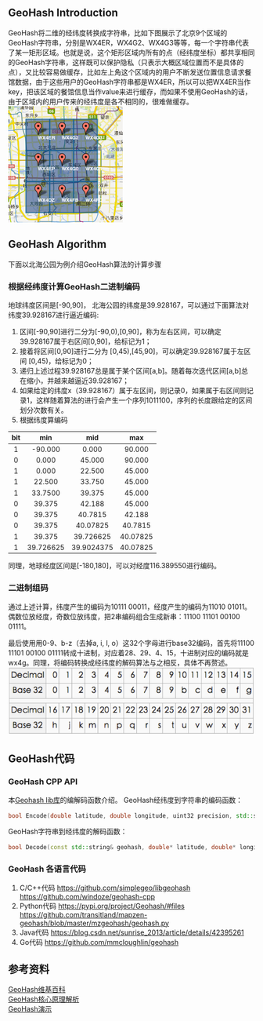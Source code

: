 ## GeoHash Introduction
GeoHash将二维的经纬度转换成字符串，比如下图展示了北京9个区域的GeoHash字符串，分别是WX4ER，WX4G2、WX4G3等等，每一个字符串代表了某一矩形区域。也就是说，这个矩形区域内所有的点（经纬度坐标）都共享相同的GeoHash字符串，这样既可以保护隐私（只表示大概区域位置而不是具体的点），又比较容易做缓存，比如左上角这个区域内的用户不断发送位置信息请求餐馆数据，由于这些用户的GeoHash字符串都是WX4ER，所以可以把WX4ER当作key，把该区域的餐馆信息当作value来进行缓存，而如果不使用GeoHash的话，由于区域内的用户传来的经纬度是各不相同的，很难做缓存。
![@北京地区geohash示例 | center ](./Geohash_instroduction.png)


## GeoHash Algorithm
下面以北海公园为例介绍GeoHash算法的计算步骤
### 根据经纬度计算GeoHash二进制编码
地球纬度区间是[-90,90]， 北海公园的纬度是39.928167，可以通过下面算法对纬度39.928167进行逼近编码:
1. 区间[-90,90]进行二分为[-90,0),[0,90]，称为左右区间，可以确定39.928167属于右区间[0,90]，给标记为1；
2. 接着将区间[0,90]进行二分为 [0,45),[45,90]，可以确定39.928167属于左区间 [0,45)，给标记为0；
3. 递归上述过程39.928167总是属于某个区间[a,b]。随着每次迭代区间[a,b]总在缩小，并越来越逼近39.928167；
4. 如果给定的纬度x（39.928167）属于左区间，则记录0，如果属于右区间则记录1，这样随着算法的进行会产生一个序列1011100，序列的长度跟给定的区间划分次数有关。
5. 根据纬度算编码 

| bit |     min    |     mid     |     max   |  
| :-: | :--------: |  :--------: |  :------: |  
|  1  |  -90.000   |  0.000      |  90.000   |  
|  0  |  0.000     |  45.000     |  90.000   |  
|  1  |  0.000     |  22.500     |  45.000   |  
|  1  |  22.500    |  33.750     |  45.000   |  
|  1  |  33.7500   |  39.375     |  45.000   |   
|  0  |  39.375    |  42.188     |  45.000   |  
|  0  |  39.375    |  40.7815    |  42.188   |  
|  0  |  39.375    |  40.07825   |  40.7815  |  
|  1  |  39.375    |  39.726625  |  40.07825 |  
|  1  |  39.726625 |  39.9024375 |  40.07825 |  

同理，地球经度区间是[-180,180]，可以对经度116.389550进行编码。

### 二进制组码
通过上述计算，纬度产生的编码为10111 00011，经度产生的编码为11010 01011。偶数位放经度，奇数位放纬度，把2串编码组合生成新串：11100 11101 00100 01111。

最后使用用0-9、b-z（去掉a, i, l, o）这32个字母进行base32编码，首先将11100 11101 00100 01111转成十进制，对应着28、29、4、15，十进制对应的编码就是wx4g。同理，将编码转换成经纬度的解码算法与之相反，具体不再赘述。
![@Base32编码 | center](./GeoHash_base32.png)


## GeoHash代码
### GeoHash CPP API                                                                                                                       
本[Geohash lib库](https://github.com/yangxiong868/libcpp)的编解码函数介绍。
GeoHash经纬度到字符串的编码函数：
``` cpp
bool Encode(double latitude, double longitude, uint32 precision, std::string* geohash);
```
GeoHash字符串到经纬度的解码函数：
``` cpp
bool Decode(const std::string& geohash, double* latitude, double* longitude);
```
### GeoHash 各语言代码
1. C/C++代码
https://github.com/simplegeo/libgeohash
https://github.com/windoze/geohash-cpp
2. Python代码
https://pypi.org/project/Geohash/#files
https://github.com/transitland/mapzen-geohash/blob/master/mzgeohash/geohash.py
3. Java代码
https://blog.csdn.net/sunrise_2013/article/details/42395261
4. Go代码
https://github.com/mmcloughlin/geohash

## 参考资料
[GeoHash维基百科](https://en.wikipedia.org/wiki/Geohash)  
[GeoHash核心原理解析](http://www.cnblogs.com/LBSer/p/3310455.html)  
[GeoHash演示](http://geohash.gofreerange.com/)  
